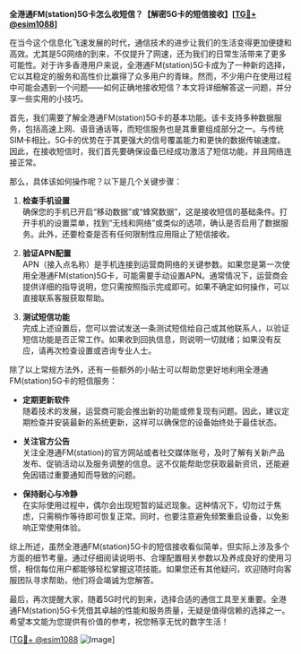 **全港通FM(station)5G卡怎么收短信？【解密5G卡的短信接收】[[TG💪+ @esim1088](https://t.me/s/esim1088)]**

在当今这个信息化飞速发展的时代，通信技术的进步让我们的生活变得更加便捷和高效。尤其是5G网络的到来，不仅提升了网速，还为我们的日常生活带来了更多可能性。对于许多香港用户来说，全港通FM(station)5G卡成为了一种新的选择，它以其稳定的服务和高性价比赢得了众多用户的青睐。然而，不少用户在使用过程中可能会遇到一个问题——如何正确地接收短信？本文将详细解答这一问题，并分享一些实用的小技巧。

首先，我们需要了解全港通FM(station)5G卡的基本功能。该卡支持多种数据服务，包括高速上网、语音通话等，而短信服务也是其重要组成部分之一。与传统SIM卡相比，5G卡的优势在于其更强大的信号覆盖能力和更快的数据传输速度。因此，在接收短信时，我们首先要确保设备已经成功激活了短信功能，并且网络连接正常。

那么，具体该如何操作呢？以下是几个关键步骤：

1. **检查手机设置**  
   确保您的手机已开启“移动数据”或“蜂窝数据”，这是接收短信的基础条件。打开手机的设置菜单，找到“无线和网络”或类似的选项，确认是否启用了数据服务。此外，还要检查是否有任何限制性应用阻止了短信接收。

2. **验证APN配置**  
   APN（接入点名称）是手机连接到运营商网络的关键参数。如果您是第一次使用全港通FM(station)5G卡，可能需要手动设置APN。通常情况下，运营商会提供详细的指导说明，您只需按照指示完成即可。如果不确定如何操作，可以直接联系客服获取帮助。

3. **测试短信功能**  
   完成上述设置后，您可以尝试发送一条测试短信给自己或其他联系人，以验证短信功能是否正常工作。如果收到回执信息，则说明一切就绪；如果没有反应，请再次检查设置或咨询专业人士。

除了以上常规方法外，还有一些额外的小贴士可以帮助您更好地利用全港通FM(station)5G卡的短信服务：

- **定期更新软件**  
  随着技术的发展，运营商可能会推出新的功能或修复现有问题。因此，建议定期检查并安装最新的系统更新，这样可以确保您的设备始终处于最佳状态。

- **关注官方公告**  
  关注全港通FM(station)的官方网站或者社交媒体账号，及时了解有关新产品发布、促销活动以及服务调整的信息。这不仅能帮助您获取最新资讯，还能避免因错过重要通知而导致的问题。

- **保持耐心与冷静**  
  在实际使用过程中，偶尔会出现短暂的延迟现象。这种情况下，切勿过于焦虑，只需稍作等待即可恢复正常。同时，也要注意避免频繁重启设备，以免影响正常使用体验。

综上所述，虽然全港通FM(station)5G卡的短信接收看似简单，但实际上涉及多个方面的细节考量。通过仔细阅读说明书、合理配置相关参数以及养成良好的使用习惯，相信每位用户都能够轻松掌握这项技能。如果您还有其他疑问，欢迎随时向客服团队寻求帮助，他们将会竭诚为您解答。

最后，再次提醒大家，随着5G时代的到来，选择合适的通信工具至关重要。全港通FM(station)5G卡凭借其卓越的性能和服务质量，无疑是值得信赖的选择之一。希望本文能为您提供有价值的参考，祝您畅享无忧的数字生活！

[[TG💪+ @esim1088](https://t.me/s/esim1088) ![Image](https://i.postimg.cc/4NQfJmqS/Snipaste-2025-05-13-00-14-12.png)]